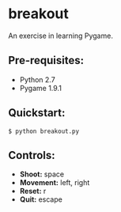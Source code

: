 # breakout
An exercise in learning Pygame.

## Pre-requisites:

- Python 2.7
- Pygame 1.9.1

## Quickstart:

```shell
$ python breakout.py
```

## Controls:

- **Shoot:** space
- **Movement:** left, right
- **Reset:** r
- **Quit:** escape
